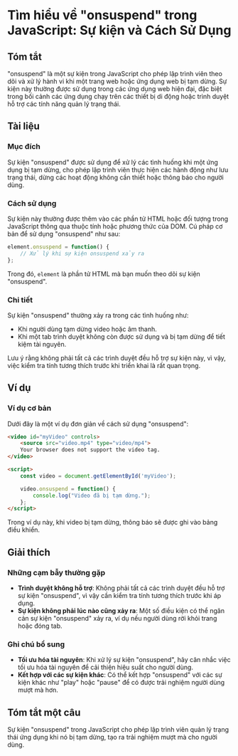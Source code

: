 <!--
Meta Description: # Tìm hiểu về "onsuspend" trong JavaScript: Sự kiện và Cách Sử Dụng ## Tóm tắt "onsuspend" là một sự kiện trong JavaScript cho phép lập trình viên the...
Meta Keywords: kiện, onsuspend, dụng, các, khi
-->

# Tìm hiểu về "onsuspend" trong JavaScript: Sự kiện và Cách Sử Dụng

## Tóm tắt
"onsuspend" là một sự kiện trong JavaScript cho phép lập trình viên theo dõi và xử lý hành vi khi một trang web hoặc ứng dụng web bị tạm dừng. Sự kiện này thường được sử dụng trong các ứng dụng web hiện đại, đặc biệt trong bối cảnh các ứng dụng chạy trên các thiết bị di động hoặc trình duyệt hỗ trợ các tính năng quản lý trạng thái.

## Tài liệu
### Mục đích
Sự kiện "onsuspend" được sử dụng để xử lý các tình huống khi một ứng dụng bị tạm dừng, cho phép lập trình viên thực hiện các hành động như lưu trạng thái, dừng các hoạt động không cần thiết hoặc thông báo cho người dùng.

### Cách sử dụng
Sự kiện này thường được thêm vào các phần tử HTML hoặc đối tượng trong JavaScript thông qua thuộc tính hoặc phương thức của DOM. Cú pháp cơ bản để sử dụng "onsuspend" như sau:

```javascript
element.onsuspend = function() {
    // Xử lý khi sự kiện onsuspend xảy ra
};
```

Trong đó, `element` là phần tử HTML mà bạn muốn theo dõi sự kiện "onsuspend".

### Chi tiết
Sự kiện "onsuspend" thường xảy ra trong các tình huống như:

- Khi người dùng tạm dừng video hoặc âm thanh.
- Khi một tab trình duyệt không còn được sử dụng và bị tạm dừng để tiết kiệm tài nguyên.

Lưu ý rằng không phải tất cả các trình duyệt đều hỗ trợ sự kiện này, vì vậy, việc kiểm tra tính tương thích trước khi triển khai là rất quan trọng.

## Ví dụ
### Ví dụ cơ bản
Dưới đây là một ví dụ đơn giản về cách sử dụng "onsuspend":

```html
<video id="myVideo" controls>
    <source src="video.mp4" type="video/mp4">
    Your browser does not support the video tag.
</video>

<script>
    const video = document.getElementById('myVideo');

    video.onsuspend = function() {
        console.log("Video đã bị tạm dừng.");
    };
</script>
```

Trong ví dụ này, khi video bị tạm dừng, thông báo sẽ được ghi vào bảng điều khiển.

## Giải thích
### Những cạm bẫy thường gặp
- **Trình duyệt không hỗ trợ**: Không phải tất cả các trình duyệt đều hỗ trợ sự kiện "onsuspend", vì vậy cần kiểm tra tính tương thích trước khi áp dụng.
- **Sự kiện không phải lúc nào cũng xảy ra**: Một số điều kiện có thể ngăn cản sự kiện "onsuspend" xảy ra, ví dụ nếu người dùng rời khỏi trang hoặc đóng tab.

### Ghi chú bổ sung
- **Tối ưu hóa tài nguyên**: Khi xử lý sự kiện "onsuspend", hãy cân nhắc việc tối ưu hóa tài nguyên để cải thiện hiệu suất cho người dùng.
- **Kết hợp với các sự kiện khác**: Có thể kết hợp "onsuspend" với các sự kiện khác như "play" hoặc "pause" để có được trải nghiệm người dùng mượt mà hơn.

## Tóm tắt một câu
Sự kiện "onsuspend" trong JavaScript cho phép lập trình viên quản lý trạng thái ứng dụng khi nó bị tạm dừng, tạo ra trải nghiệm mượt mà cho người dùng.